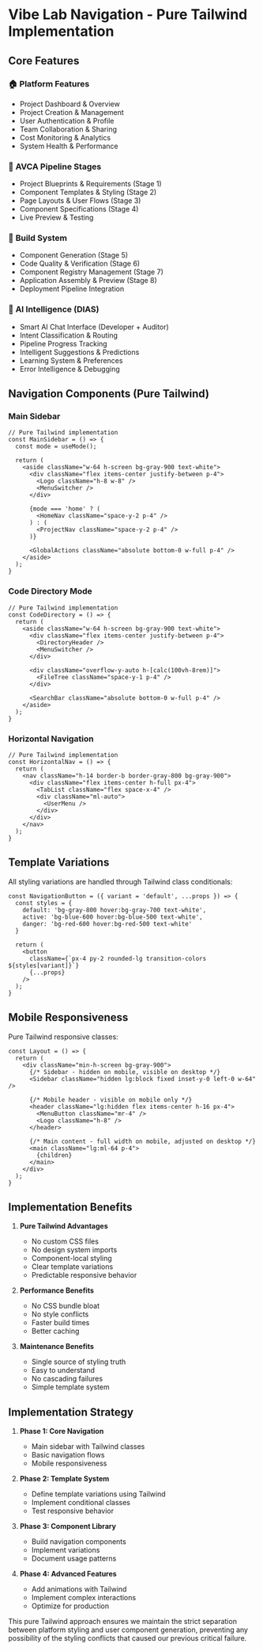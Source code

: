 # Vibe Lab Navigation - Pure Tailwind Implementation

## Core Features

### 🏠 **Platform Features**
- Project Dashboard & Overview
- Project Creation & Management  
- User Authentication & Profile
- Team Collaboration & Sharing
- Cost Monitoring & Analytics
- System Health & Performance

### 🎨 **AVCA Pipeline Stages**
- Project Blueprints & Requirements (Stage 1)
- Component Templates & Styling (Stage 2)  
- Page Layouts & User Flows (Stage 3)
- Component Specifications (Stage 4)
- Live Preview & Testing

### 🔧 **Build System**
- Component Generation (Stage 5)
- Code Quality & Verification (Stage 6)
- Component Registry Management (Stage 7)
- Application Assembly & Preview (Stage 8)
- Deployment Pipeline Integration

### 🤖 **AI Intelligence (DIAS)**
- Smart AI Chat Interface (Developer + Auditor)
- Intent Classification & Routing
- Pipeline Progress Tracking
- Intelligent Suggestions & Predictions
- Learning System & Preferences
- Error Intelligence & Debugging

## Navigation Components (Pure Tailwind)

### **Main Sidebar**
```tsx
// Pure Tailwind implementation
const MainSidebar = () => {
  const mode = useMode();
  
  return (
    <aside className="w-64 h-screen bg-gray-900 text-white">
      <div className="flex items-center justify-between p-4">
        <Logo className="h-8 w-8" />
        <MenuSwitcher />
      </div>
      
      {mode === 'home' ? (
        <HomeNav className="space-y-2 p-4" />
      ) : (
        <ProjectNav className="space-y-2 p-4" />
      )}
      
      <GlobalActions className="absolute bottom-0 w-full p-4" />
    </aside>
  );
}
```

### **Code Directory Mode**
```tsx
// Pure Tailwind implementation
const CodeDirectory = () => {
  return (
    <aside className="w-64 h-screen bg-gray-900 text-white">
      <div className="flex items-center justify-between p-4">
        <DirectoryHeader />
        <MenuSwitcher />
      </div>
      
      <div className="overflow-y-auto h-[calc(100vh-8rem)]">
        <FileTree className="space-y-1 p-4" />
      </div>
      
      <SearchBar className="absolute bottom-0 w-full p-4" />
    </aside>
  );
}
```

### **Horizontal Navigation**
```tsx
// Pure Tailwind implementation
const HorizontalNav = () => {
  return (
    <nav className="h-14 border-b border-gray-800 bg-gray-900">
      <div className="flex items-center h-full px-4">
        <TabList className="flex space-x-4" />
        <div className="ml-auto">
          <UserMenu />
        </div>
      </div>
    </nav>
  );
}
```

## Template Variations

All styling variations are handled through Tailwind class conditionals:

```tsx
const NavigationButton = ({ variant = 'default', ...props }) => {
  const styles = {
    default: 'bg-gray-800 hover:bg-gray-700 text-white',
    active: 'bg-blue-600 hover:bg-blue-500 text-white',
    danger: 'bg-red-600 hover:bg-red-500 text-white'
  }

  return (
    <button 
      className={`px-4 py-2 rounded-lg transition-colors ${styles[variant]}`}
      {...props}
    />
  );
}
```

## Mobile Responsiveness

Pure Tailwind responsive classes:

```tsx
const Layout = () => {
  return (
    <div className="min-h-screen bg-gray-900">
      {/* Sidebar - hidden on mobile, visible on desktop */}
      <Sidebar className="hidden lg:block fixed inset-y-0 left-0 w-64" />
      
      {/* Mobile header - visible on mobile only */}
      <header className="lg:hidden flex items-center h-16 px-4">
        <MenuButton className="mr-4" />
        <Logo className="h-8" />
      </header>
      
      {/* Main content - full width on mobile, adjusted on desktop */}
      <main className="lg:ml-64 p-4">
        {children}
      </main>
    </div>
  );
}
```

## Implementation Benefits

1. **Pure Tailwind Advantages**
   - No custom CSS files
   - No design system imports
   - Component-local styling
   - Clear template variations
   - Predictable responsive behavior

2. **Performance Benefits**
   - No CSS bundle bloat
   - No style conflicts
   - Faster build times
   - Better caching

3. **Maintenance Benefits**
   - Single source of styling truth
   - Easy to understand
   - No cascading failures
   - Simple template system

## Implementation Strategy

1. **Phase 1: Core Navigation**
   - Main sidebar with Tailwind classes
   - Basic navigation flows
   - Mobile responsiveness

2. **Phase 2: Template System**
   - Define template variations using Tailwind
   - Implement conditional classes
   - Test responsive behavior

3. **Phase 3: Component Library**
   - Build navigation components
   - Implement variations
   - Document usage patterns

4. **Phase 4: Advanced Features**
   - Add animations with Tailwind
   - Implement complex interactions
   - Optimize for production

This pure Tailwind approach ensures we maintain the strict separation between platform styling and user component generation, preventing any possibility of the styling conflicts that caused our previous critical failure.